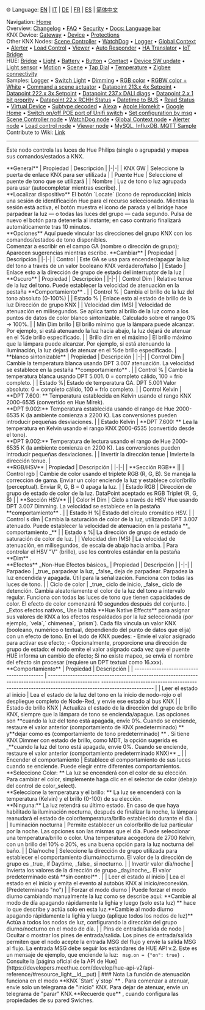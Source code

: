 🌐 Language: [EN](/node-red-contrib-knx-ultimate/wiki/HUE+Light) | [IT](/node-red-contrib-knx-ultimate/wiki/it-HUE+Light) | [DE](/node-red-contrib-knx-ultimate/wiki/de-HUE+Light) | [FR](/node-red-contrib-knx-ultimate/wiki/fr-HUE+Light) | [ES](/node-red-contrib-knx-ultimate/wiki/es-HUE+Light) | [简体中文](/node-red-contrib-knx-ultimate/wiki/zh-CN-HUE+Light)
<!-- NAV START -->
Navigation: [Home](/node-red-contrib-knx-ultimate/wiki/Home)  
Overview: [Changelog](https://github.com/Supergiovane/node-red-contrib-knx-ultimate/blob/master/CHANGELOG.md) • [FAQ](/node-red-contrib-knx-ultimate/wiki/FAQ-Troubleshoot) • [Security](/node-red-contrib-knx-ultimate/wiki/SECURITY) • [Docs: Language bar](/node-red-contrib-knx-ultimate/wiki/Docs-Language-Bar)  
KNX Device: [Gateway](/node-red-contrib-knx-ultimate/wiki/Gateway-configuration) • [Device](/node-red-contrib-knx-ultimate/wiki/Device) • [Protections](/node-red-contrib-knx-ultimate/wiki/Protections)  
Other KNX Nodes: [Scene Controller](/node-red-contrib-knx-ultimate/wiki/SceneController-Configuration) • [WatchDog](/node-red-contrib-knx-ultimate/wiki/WatchDog-Configuration) • [Logger](/node-red-contrib-knx-ultimate/wiki/Logger-Configuration) • [Global Context](/node-red-contrib-knx-ultimate/wiki/GlobalVariable) • [Alerter](/node-red-contrib-knx-ultimate/wiki/Alerter-Configuration) • [Load Control](/node-red-contrib-knx-ultimate/wiki/LoadControl-Configuration) • [Viewer](/node-red-contrib-knx-ultimate/wiki/knxUltimateViewer) • [Auto Responder](/node-red-contrib-knx-ultimate/wiki/KNXAutoResponder) • [HA Translator](/node-red-contrib-knx-ultimate/wiki/HATranslator) • [IoT Bridge](/node-red-contrib-knx-ultimate/wiki/IoT-Bridge-Configuration)  
HUE: [Bridge](/node-red-contrib-knx-ultimate/wiki/HUE+Bridge+configuration) • [Light](/node-red-contrib-knx-ultimate/wiki/HUE+Light) • [Battery](/node-red-contrib-knx-ultimate/wiki/HUE+Battery) • [Button](/node-red-contrib-knx-ultimate/wiki/HUE+Button) • [Contact](/node-red-contrib-knx-ultimate/wiki/HUE+Contact+sensor) • [Device SW update](/node-red-contrib-knx-ultimate/wiki/HUE+Device+software+update) • [Light sensor](/node-red-contrib-knx-ultimate/wiki/HUE+Light+sensor) • [Motion](/node-red-contrib-knx-ultimate/wiki/HUE+Motion) • [Scene](/node-red-contrib-knx-ultimate/wiki/HUE+Scene) • [Tap Dial](/node-red-contrib-knx-ultimate/wiki/HUE+Tapdial) • [Temperature](/node-red-contrib-knx-ultimate/wiki/HUE+Temperature+sensor) • [Zigbee connectivity](/node-red-contrib-knx-ultimate/wiki/HUE+Zigbee+connectivity)  
Samples: [Logger](/node-red-contrib-knx-ultimate/wiki/Logger-Sample) • [Switch Light](/node-red-contrib-knx-ultimate/wiki/-Sample---Switch-light) • [Dimming](/node-red-contrib-knx-ultimate/wiki/-Sample---Dimming) • [RGB color](/node-red-contrib-knx-ultimate/wiki/-Sample---RGB-Color) • [RGBW color + White](/node-red-contrib-knx-ultimate/wiki/-Sample---RGBW-Color-plus-White) • [Command a scene actuator](/node-red-contrib-knx-ultimate/wiki/-Sample---Control-a-scene-actuator) • [Datapoint 213.x 4x Setpoint](/node-red-contrib-knx-ultimate/wiki/-Sample---DPT213) • [Datapoint 222.x 3x Setpoint](/node-red-contrib-knx-ultimate/wiki/-Sample---DPT222) • [Datapoint 237.x DALI diags](/node-red-contrib-knx-ultimate/wiki/-Sample---DPT237) • [Datapoint 2.x 1 bit proprity](/node-red-contrib-knx-ultimate/wiki/-Sample---DPT2) • [Datapoint 22.x RCHH Status](/node-red-contrib-knx-ultimate/wiki/-Sample---DPT22) • [Datetime to BUS](/node-red-contrib-knx-ultimate/wiki/-Sample---DateTime-to-BUS) • [Read Status](/node-red-contrib-knx-ultimate/wiki/-Sample---Read-value-from-Device) • [Virtual Device](/node-red-contrib-knx-ultimate/wiki/-Sample---Virtual-Device) • [Subtype decoded](/node-red-contrib-knx-ultimate/wiki/-Sample---Subtype) • [Alexa](/node-red-contrib-knx-ultimate/wiki/-Sample---Alexa) • [Apple Homekit](/node-red-contrib-knx-ultimate/wiki/-Sample---Apple-Homekit) • [Google Home](/node-red-contrib-knx-ultimate/wiki/-Sample---Google-Assistant) • [Switch on/off POE port of Unifi switch](/node-red-contrib-knx-ultimate/wiki/-Sample---UnifiPOE) • [Set configuration by msg](/node-red-contrib-knx-ultimate/wiki/-Sample-setConfig) • [Scene Controller node](/node-red-contrib-knx-ultimate/wiki/Sample-Scene-Node) • [WatchDog node](/node-red-contrib-knx-ultimate/wiki/-Sample---WatchDog) • [Global Context node](/node-red-contrib-knx-ultimate/wiki/SampleGlobalContextNode) • [Alerter node](/node-red-contrib-knx-ultimate/wiki/SampleAlerter) • [Load control node](/node-red-contrib-knx-ultimate/wiki/SampleLoadControl) • [Viewer node](/node-red-contrib-knx-ultimate/wiki/knxUltimateViewer) • [MySQL, InfluxDB, MQTT Sample](/node-red-contrib-knx-ultimate/wiki/Sample-KNX2MQTT-KNX2MySQL-KNX2InfluxDB)  
Contribute to Wiki: [Link](/node-red-contrib-knx-ultimate/wiki/Manage-Wiki)
<!-- NAV END -->
---
<p> Este nodo controla las luces de Hue Philips (single o agrupada) y mapea sus comandos/estados a KNX. </p>
**General**
| Propiedad | Descripción |
|-|-|
| KNX GW | Seleccione la puerta de enlace KNX para ser utilizada |
| Puente Hue | Seleccione el puente de tono que se utilizará |
| Nombre | Luz de tono o luz agrupada para usar (autocompletar mientras escribe). |
<br/>
**Localizar dispositivo**
El botón `Locate` (icono de reproducción) inicia una sesión de identificación Hue para el recurso seleccionado. Mientras la sesión está activa, el botón muestra el icono de parada y el bridge hace parpadear la luz — o todas las luces del grupo — cada segundo. Pulsa de nuevo el botón para detenerla al instante; en caso contrario finalizará automáticamente tras 10 minutos.
<br/>
**Opciones**
Aquí puede vincular las direcciones del grupo KNX con los comandos/estados de tono disponibles. <br/>
Comenzar a escribir en el campo GA (nombre o dirección de grupo); Aparecen sugerencias mientras escribe.
**Cambiar**
| Propiedad | Descripción |
|-|-|
| Control | Este GA se usa para encender/apagar la luz del tono a través de un valor booleano KNX verdadero/falso |
| Estado | Enlace esto a la dirección de grupo de estado del interruptor de la luz |
<br/>
**Oscuro**
| Propiedad | Descripción |
|-|-|
| Control Dim | Relativo tenue de la luz del tono. Puede establecer la velocidad de atenuación en la pestaña **Comportamiento** . |
| Control % | Cambia el brillo de la luz del tono absoluto (0-100%) |
| Estado % | Enlace esto al estado de brillo de la luz Dirección de grupo KNX |
| Velocidad dim (MS) | Velocidad de atenuación en milisegundos. Se aplica tanto al brillo de la luz como a los puntos de datos de color blanco sintonizable. Calculado sobre el rango 0% → 100%. |
| Min Dim brillo | El brillo mínimo que la lámpara puede alcanzar. Por ejemplo, si está atenuando la luz hacia abajo, la luz dejará de atenuar en el %de brillo especificado. |
| Brillo dim en el máximo | El brillo máximo que la lámpara puede alcanzar. Por ejemplo, si está atenuando la iluminación, la luz dejará de atenuar en el %de brillo especificado. |
<br/>
**blanco sintonizable**
| Propiedad | Descripción |
|-|-|
| Control Dim | Cambie la temperatura blanca usando DPT 3.007 atenuación. La velocidad se establece en la pestaña **comportamiento** . |
| Control % | Cambie la temperatura blanca usando DPT 5.001. 0 = completo cálido, 100 = frío completo. |
| Estado %| Estado de temperatura GA. DPT 5.001 Valor absoluto: 0 = completo cálido, 100 = frío completo. |
| Control Kelvin | **DPT 7.600: ** Temperatura establecida en Kelvin usando el rango KNX 2000-6535 (convertido en Hue Mirek). <br/>**DPT 9.002:** Temperatura establecida usando el rango de Hue 2000-6535 K (la ambiente comienza a 2200 K). Las conversiones pueden introducir pequeñas desviaciones. |
| Estado Kelvin | **DPT 7.600: ** Lea la temperatura en Kelvin usando el rango KNX 2000-6535 (convertido desde el tono). <br/>**DPT 9.002:** Temperatura de lectura usando el rango de Hue 2000-6535 K (la ambiente comienza en 2200 K). Las conversiones pueden introducir pequeñas desviaciones. |
| Invertir la dirección tenue | Invierte la dirección tenue. |
<br/>
**RGB/HSV**
| Propiedad | Descripción |
|-|-|
| **Sección RGB** ||
| Control rgb | Cambie de color usando el triplete RGB (R, G, B). Se maneja la corrección de gama. Enviar un color enciende la luz y establece color/brillo (perceptual). Enviar R, G, B = 0 apaga la luz. |
| Estado RGB | Dirección de grupo de estado de color de la luz. DataPoint aceptado es RGB Triplet (R, G, B) |
| **Sección HSV** ||
| Color H Dim | Ciclo a través de HSV Hue usando DPT 3.007 Dimming. La velocidad se establece en la pestaña **comportamiento** . |
| Estado H %| Estado del círculo cromático HSV. |
| Control s dim | Cambia la saturación de color de la luz, utilizando DPT 3.007 atenuado. Puede establecer la velocidad de atenuación en la pestaña **_ comportamiento _** |
| Estado s %| La dirección de grupo de estado de saturación de color de luz. |
| Velocidad dim (MS) | La velocidad de atenuación, en milisegundos, de escala de abajo hacia arriba. |
Para controlar el HSV "V" (brillo), use los controles estándar en la pestaña **Dim** .
<br/>
**Efectos**
_Non-Hue Efectos básicos_
| Propiedad | Descripción |
|-|-|
| Parpadeo | _true_ parpadear la luz, _false_ deja de parpadear. Parpadea la luz encendida y apagada. Útil para la señalización. Funciona con todas las luces de tono. |
| Ciclo de color | _true_ ciclo de inicio, _false_ ciclo de detención. Cambia aleatoriamente el color de la luz del tono a intervalo regular. Funciona con todas las luces de tono que tienen capacidades de color. El efecto de color comenzará 10 segundos después del conjunto. |
_Extos efectos nativos_
Use la tabla **Hue Native Effects** para asignar sus valores de KNX a los efectos respaldados por la luz seleccionada (por ejemplo, `vela`,` chimenea`, `prism`). Cada fila vincula un valor KNX (booleano, numérico o textual, dependiendo del punto de datos que elija) con un efecto de tono. En el lado de KNX puedes:
- Envíe el valor asignado para activar ese efecto;
- Opcionalmente, proporcione una dirección de grupo de estado: el nodo emite el valor asignado cada vez que el puente HUE informa un cambio de efecto; Si no existe mapeo, se envía el nombre del efecto sin procesar (requiere un DPT textual como 16.xxx).
<br/>
**Comportamiento**
| Propiedad | Descripción |
| ----------------------------------------- | --------------------------------------------------------------------------------------------------- --------------------------------------------------------------------------------------------------- |
| Leer el estado al inicio | Lea el estado de la luz del tono en la inicio de nodo-rojo o el despliegue completo de Node-Red, y envíe ese estado al bus KNX |
| Estado de brillo KNX | Actualiza el estado de la dirección del grupo de brillo KNX, siempre que la lámpara de tono se encienda/apague. Las opciones son **cuando la luz del tono está apagada, envíe 0%. Cuando se enciende, restaure el valor anterior (comportamiento de KNX predeterminado) ** y**dejar como es (comportamiento de tono predeterminado) ** . Si tiene KNX Dimmer con estado de brillo, como MDT, la opción sugerida es _**cuando la luz del tono está apagada, envíe 0%. Cuando se enciende, restaure el valor anterior (comportamiento predeterminado KNX)** _ |
| Encender el comportamiento | Establece el comportamiento de sus luces cuando se enciende. Puede elegir entre diferentes comportamientos. <br/> **Seleccione Color: ** La luz se encenderá con el color de su elección. Para cambiar el color, simplemente haga clic en el selector de color (debajo del control de color_select). <br/>**Seleccione la temperatura y el brillo: ** La luz se encenderá con la temperatura (Kelvin) y el brillo (0-100) de su elección. <br/>**Ninguna:** La luz retendrá su último estado. En caso de que haya habilitado la iluminación nocturna, después de finalizar la noche, la lámpara reanudará el estado de color/temperatura/brillo establecido durante el día. |
| Iluminación nocturna | Permite establecer un color/brillo de luz particular por la noche. Las opciones son las mismas que el día. Puede seleccionar una temperatura/brillo o color. Una temperatura acogedora de 2700 Kelvin, con un brillo del 10% o 20%, es una buena opción para la luz nocturna del baño. |
| Día/noche | Seleccione la dirección de grupo utilizada para establecer el comportamiento diurno/nocturno. El valor de la dirección de grupo es _true_ if Daytime, _false_ si nocturno. |
| Invertir valor día/noche | Invierta los valores de la dirección de grupo _day/noche_. El valor predeterminado está **sin control** . |
| Leer el estado al inicio | Lea el estado en el inicio y emita el evento al autobús KNX al inicio/reconexión. (Predeterminado "no") |
| Forzar el modo diurno | Puede forzar el modo diurno cambiando manualmente la luz como se describe aquí: **Cambie al modo de día apagando rápidamente la lighia y luego (solo esta luz) ** hace lo que describe y actúa solo en esta luz.**Cambie al modo diurno apagando rápidamente la lighia y luego (aplique todos los nodos de luz)** Actúa a todos los nodos de luz, configurando la dirección del grupo diurno/nocturno en el modo de día. |
| Pins de entrada/salida de nodo | Ocultar o mostrar los pines de entrada/salida. Los pines de entrada/salida permiten que el nodo acepte la entrada MSG del flujo y envíe la salida MSG al flujo. La entrada MSG debe seguir los estándares de HUE API v.2. Este es un mensaje de ejemplo, que enciende la luz: <code> msg.on = {"on": true} </code>. Consulte la [página oficial de la API de Hue](https://developers.meethue.com/develop/hue-api-v2/api-reference/#resource_light__id__put) |
### Nota
La función de atenuación funciona en el modo **KNX `Start` y`stop` ** . Para comenzar a atenuar, envíe solo un telegrama de "inicio" KNX. Para dejar de atenuar, envíe un telegrama de "parar" KNX.**Recuerde que** , cuando configura las propiedades de su pared Swiches.
<br/>
